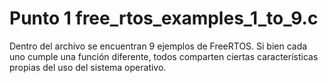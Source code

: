# **Punto 1 free_rtos_examples_1_to_9.c**
Dentro del archivo se encuentran 9 ejemplos de FreeRTOS. Si bien cada uno cumple una función diferente, todos comparten ciertas características propias del uso del sistema operativo.





<!--stackedit_data:
eyJoaXN0b3J5IjpbMTA1NzAwMzg0XX0=
-->